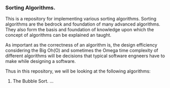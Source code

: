 ### Sorting Algorithms.

This is a repository for implementing various sorting algorithms.
Sorting algorithms are the bedrock and foundation of many advanced
algorithms.
They also form the basis and foundation of knowledge upon which the
concept of algorithms can be explained an taught.

As important as the correctness of an algorithm is, the design efficiency
considering the Big Oh(O) and sometimes the Omega time complexity of different
algorithms will be decisions that typical software engneers have to make while
designing a software.

Thus in this repository, we will be looking at the following algorithms:

1. The Bubble Sort.
...
